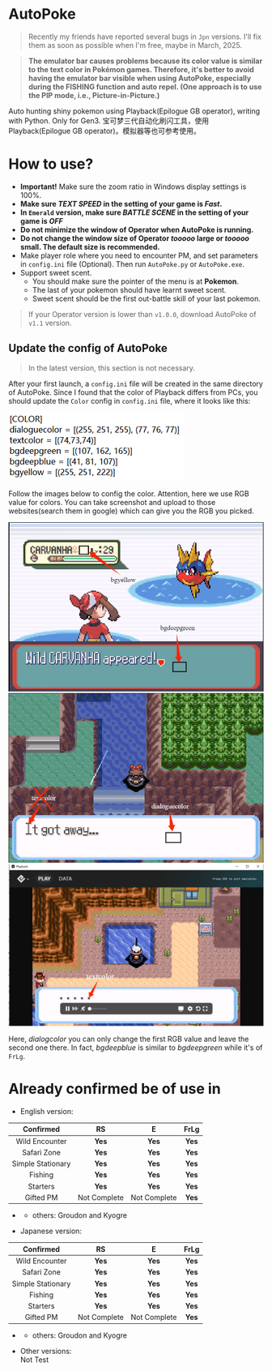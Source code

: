 # AutoPoke

> Recently my friends have reported several bugs in `Jpn` versions. I'll fix them as soon as possible when I'm free, maybe in March, 2025.

> **The emulator bar causes problems because its color value is similar to the text color in Pokémon games. Therefore, it's better to avoid having the emulator bar visible when using AutoPoke, especially during the FISHING function and auto repel. (One approach is to use the PIP mode, i.e., Picture-in-Picture.)**

Auto hunting shiny pokemon using Playback(Epilogue GB operator), writing with Python. Only for Gen3.
宝可梦三代自动化刷闪工具，使用Playback(Epilogue GB operator)。模拟器等也可参考使用。

# How to use?

- **Important!** Make sure the zoom ratio in Windows display settings is 100%.
- **Make sure *TEXT SPEED* in the setting of your game is *Fast*.**
- **In `Emerald` version, make sure *BATTLE SCENE* in the setting of your game is *OFF***
- **Do not minimize the window of Operator when AutoPoke is running.**
- **Do not change the window size of Operator *tooooo* large or *tooooo* small. The default size is recommended.**
- Make player role where you need to encounter PM, and set parameters in `config.ini` file (Optional). Then run `AutoPoke.py` or `AutoPoke.exe`.
- Support sweet scent.
  - You should make sure the pointer of the menu is at **Pokemon**.
  - The last of your pokemon should have learnt sweet scent.
  - Sweet scent should be the first out-battle skill of your last pokemon.

> If your Operator version is lower than `v1.0.0`, download AutoPoke of `v1.1` version.

## Update the config of AutoPoke

> In the latest version, this section is not necessary.

After your first launch, a `config.ini` file will be created in the same directory of AutoPoke. Since I found that the color of Playback differs from PCs, you should update the `Color` config in `config.ini` file, where it looks like this:

![color config example](guide/color_config.png)

Follow the images below to config the color. Attention, here we use RGB value for colors. You can take screenshot and upload to those websites(search them in google) which can give you the RGB you picked.

![bgcolor](guide/bgcolor.png)
![dialogcolor](guide/dialogcolor.png)
![txtcolor](guide/txtcolor.png)

Here, *dialogcolor* you can only change the first RGB value and leave the second one there. In fact, *bgdeepblue* is similar to *bgdeepgreen* while it's of `FrLg`.

# Already confirmed be of use in

- English version:

|  Confirmed   | RS | E | FrLg |
| :----: | :----: |:----: |:----: |
| Wild Encounter | **Yes** | **Yes** | **Yes** |
| Safari Zone | **Yes** | **Yes** | **Yes** |
| Simple Stationary | **Yes** | **Yes** | **Yes** |
| Fishing | **Yes** | **Yes** | **Yes** |
| Starters | **Yes** | **Yes** | **Yes** |
| Gifted PM | Not Complete | Not Complete | **Yes** |

- - others: Groudon and Kyogre

- Japanese version:

|  Confirmed   | RS | E | FrLg |
| :----: | :----: |:----: |:----: |
| Wild Encounter | **Yes** | **Yes** | **Yes** |
| Safari Zone | **Yes** | **Yes** | **Yes** |
| Simple Stationary | **Yes** | **Yes** | **Yes** |
| Fishing | **Yes** | **Yes** | **Yes** |
| Starters | **Yes** | **Yes** | **Yes** |
| Gifted PM | Not Complete | Not Complete | **Yes** |

- - others: Groudon and Kyogre


- Other versions:<br>Not Test
